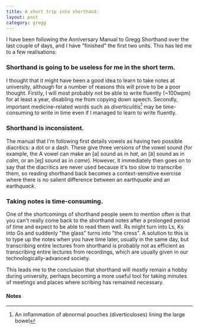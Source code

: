 ```yaml
---
title: A short trip into shorthand.
layout: post
category: gregg
---
```


I have been following the Anniversary Manual to Gregg Shorthand over the last couple of days, and I have "finished" the first two units. This has led me to a few realisations:

### Shorthand is going to be useless for me in the short term.

I thought that it might have been a good idea to learn to take notes at university, although for a number of reasons this will prove to be a poor thought. Firstly, I will most probably not be able to write fluently (~100wpm) for at least a year, disabling me from copying down speech. Secondly, important medicine-related words such as *diverticulitis*[^1] may be time-consuming to write in time even if I managed to learn to write fluently.

### Shorthand is inconsistent.

The manual that I'm following first details vowels as having two possible diacritics: a dot or a dash. These give three versions of the vowel sound (for example, the A vowel can make an [a] sound as in *hat*, an [ä] sound as in *calm*, or an [eɪ̯] sound as in *came*).
However, it immediately then goes on to say that the diacritics are never used because it's too slow to transcribe them, so reading shorthand back becomes a context-sensitive exercise where there is no salient difference between an earth*quake* and an earth*quack*.

### Taking notes is time-consuming.

One of the shortcomings of shorthand people seem to mention often is that you can't really come back to the shorthand notes after a prolonged period of time and expect to be able to read them well. Rs might turn into Ls, Ks into Gs and suddenly "the glass" turns into "the cress". A solution to this is to type up the notes when you have time later, usually in the same day, but transcribing entire lectures from shorthand is probably not as efficient as transcribing entire lectures from recordings, which are usually given in our technologically-advanced society.

This leads me to the conclusion that shorthand will mostly remain a hobby during university, perhaps becoming a more useful tool for taking minutes of meetings and places where scribing has remained necessary.

#### Notes

[^1]: An inflammation of abnormal pouches (diverticuloses) lining the large bowel
